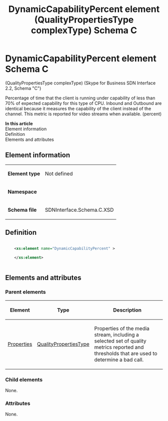 ﻿---
title: DynamicCapabilityPercent element (QualityPropertiesType complexType) Schema C
description: Describes the Schema C iteration of the DynamicCapabilityPercent element and provides the element's definition, parents elements, and element information.
TOCTitle: DynamicCapabilityPercent element
ms:assetid: 335706b3-8b4a-1404-5929-47e13fd4f4f7
ms:mtpsurl: https://msdn.microsoft.com/library/Mt404749(v=office.16)
ms:contentKeyID: 68250662
ms.date: 08/24/2015
mtps_version: v=office.16
dev_langs:
- xml
---

# DynamicCapabilityPercent element Schema C

(QualityPropertiesType complexType) (Skype for Business SDN Interface 2.2, Schema "C")

Percentage of time that the client is running under capability of less than 70% of expected capability for this type of CPU. Inbound and Outbound are identical because it measures the capability of the client instead of the channel. This metric is reported for video streams when available. (percent)

**In this article**  
Element information  
Definition  
Elements and attributes  

## Element information

<table>

<tbody>
<tr class="odd">
<td><p><strong>Element type</strong></p></td>
<td><p>Not defined</p></td>
</tr>
<tr class="even">
<td><p><strong>Namespace</strong></p></td>
<td><p></p></td>
</tr>
<tr class="odd">
<td><p><strong>Schema file</strong></p></td>
<td><p>SDNInterface.Schema.C.XSD</p></td>
</tr>
</tbody>
</table>


## Definition

```xml

    <xs:element name="DynamicCapabilityPercent" >
    
    </xs:element>
  
```

## Elements and attributes

### Parent elements

<table>

<thead>
<tr class="header">
<th><p>Element</p></th>
<th><p>Type</p></th>
<th><p>Description</p></th>
</tr>
</thead>
<tbody>
<tr class="odd">
<td><p><a href="properties-element-qualitytype-complextype-skype-for-business-sdn-interface-2-2-schema-c.md">Properties</a></p></td>
<td><p><a href="qualitypropertiestype-complextype-skype-for-business-sdn-interface-2-2-schema-c.md">QualityPropertiesType</a></p></td>
<td><p>Properties of the media stream, including a selected set of quality metrics reported and thresholds that are used to determine a bad call.</p></td>
</tr>
</tbody>
</table>


### Child elements

None.

### Attributes

None.

